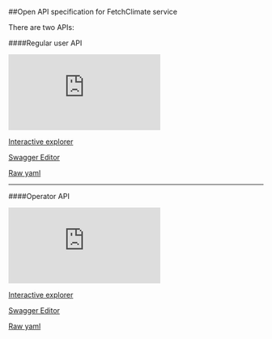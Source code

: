 ##Open API specification for FetchClimate service

There are two APIs:

####Regular user API
  
  ![Is spec valid](http://dgrechka.net/swagger_validator_content_type_proxy.php?url=https://raw.githubusercontent.com/dgrechka/FetchClimateAPI/master/RegularUserAPI.yaml "spec status")  

  [Interactive explorer](http://dgrechka.github.io/FetchClimateAPI/?url=https://raw.githubusercontent.com/dgrechka/FetchClimateAPI/master/RegularUserAPI.yaml#!/Regular_user)

  [Swagger Editor](http://editor.swagger.io/#/?import=https://raw.githubusercontent.com/dgrechka/FetchClimateAPI/master/RegularUserAPI.yaml)
  
  [Raw yaml](https://raw.githubusercontent.com/dgrechka/FetchClimateAPI/master/RegularUserAPI.yaml)

---

####Operator API

  ![Is spec valid](http://dgrechka.net/swagger_validator_content_type_proxy.php?url=https://raw.githubusercontent.com/dgrechka/FetchClimateAPI/master/OperatorAPI.yaml "spec status")
  
  [Interactive explorer](http://dgrechka.github.io/FetchClimateAPI/?url=https://raw.githubusercontent.com/dgrechka/FetchClimateAPI/master/OperatorAPI.yaml#!/Operator)
  
  [Swagger Editor](http://editor.swagger.io/#/?import=https://raw.githubusercontent.com/dgrechka/FetchClimateAPI/master/OperatorAPI.yaml)
  
  [Raw yaml](https://raw.githubusercontent.com/dgrechka/FetchClimateAPI/master/OperatorAPI.yaml)

